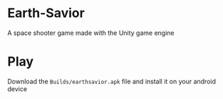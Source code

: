 # Earth-Savior
A space shooter game made with the Unity game engine

# Play
Download the `Builds/earthsavior.apk` file and install it on your android device